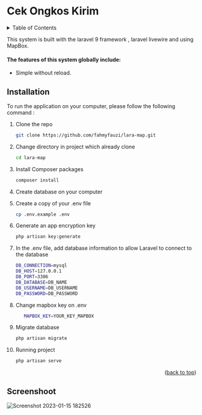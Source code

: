 <div id="top"></div>

# Cek Ongkos Kirim

<!-- TABLE OF CONTENTS -->
<details>
  <summary>Table of Contents</summary>
  <ol>
    <li>
      <a href="#about">About The Project</a>
         <ul>
        <li><a href="#features">Features</a></li>
      </ul>
    </li>
    <li>
      <a href="#installation">Installation</a>
    </li> 
    <li>
      <a href="#screenshoot">Screenshoot</a>
    </li>
  </ol>
</details>

<p id="about">
This system is built with the laravel 9 framework , laravel livewire and using MapBox.
</p>

<h4 id="features">
    The features of this system globally include:
</h4>
<ul>
    <li>
       Simple without reload.
    </li>
    
</ul>

## Installation

To run the application on your computer, please follow the following command :

1. Clone the repo
    ```sh
    git clone https://github.com/fahmyfauzi/lara-map.git
    ```
2. Change directory in project which already clone
    ```sh
    cd lara-map
    ```
3. Install Composer packages
    ```sh
    composer install
    ```
4. Create database on your computer
5. Create a copy of your .env file
    ```sh
    cp .env.example .env
    ```
7. Generate an app encryption key

    ```sh
    php artisan key:generate
    ```
6. In the .env file, add database information to allow Laravel to connect to the database
    ```sh
    DB_CONNECTION=mysql
    DB_HOST=127.0.0.1
    DB_PORT=3306
    DB_DATABASE=DB_NAME
    DB_USERNAME=DB_USERNAME
    DB_PASSWORD=DB_PASSWORD
    ```

8. Change mapbox key on .env
    ```sh
       MAPBOX_KEY=YOUR_KEY_MAPBOX
    ```
9. Migrate database
    ```sh
    php artisan migrate
    ```
10. Running project

    ```sh
    php artisan serve
    ```

    <p align="right">(<a href="#top">back to top</a>)</p>

<div id="screenshoot"></div>

## Screenshoot

![Screenshot 2023-01-15 182526](https://user-images.githubusercontent.com/58255031/212538311-89311108-a42d-4b58-bf56-92d9e63d04a8.png)
